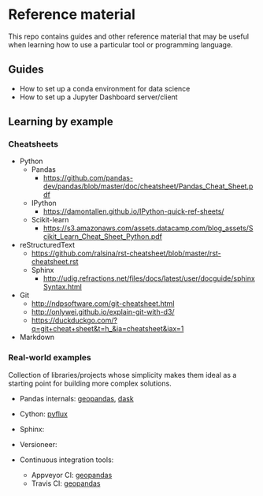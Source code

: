 # Reference material
This repo contains guides and other reference material that may be useful when learning how to use a particular tool or programming language.

## Guides
- How to set up a conda environment for data science
- How to set up a Jupyter Dashboard server/client

## Learning by example
### Cheatsheets
- Python
  - Pandas
    - https://github.com/pandas-dev/pandas/blob/master/doc/cheatsheet/Pandas_Cheat_Sheet.pdf
  - IPython
    - https://damontallen.github.io/IPython-quick-ref-sheets/
  - Scikit-learn
    - https://s3.amazonaws.com/assets.datacamp.com/blog_assets/Scikit_Learn_Cheat_Sheet_Python.pdf
- reStructuredText
  - https://github.com/ralsina/rst-cheatsheet/blob/master/rst-cheatsheet.rst
  - Sphinx
    - http://udig.refractions.net/files/docs/latest/user/docguide/sphinxSyntax.html
- Git
  - http://ndpsoftware.com/git-cheatsheet.html
  - http://onlywei.github.io/explain-git-with-d3/
  - https://duckduckgo.com/?q=git+cheat+sheet&t=h_&ia=cheatsheet&iax=1
- Markdown

### Real-world examples
Collection of libraries/projects whose simplicity makes them ideal as a starting point for building more complex solutions.
- Pandas internals: [geopandas](https://github.com/geopandas/geopandas), [dask](https://github.com/dask/dask)
- Cython: [pyflux](https://github.com/RJT1990/pyflux)
- Sphinx:
- Versioneer:

- Continuous integration tools:
  - Appveyor CI: [geopandas](https://github.com/geopandas/geopandas/blob/master/appveyor.yml)
  - Travis CI: [geopandas](https://github.com/geopandas/geopandas/blob/master/.travis.yml)
